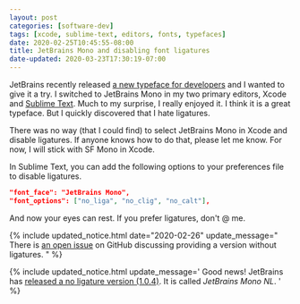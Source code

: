 ```yaml
---
layout: post
categories: [software-dev]
tags: [xcode, sublime-text, editors, fonts, typefaces]
date: 2020-02-25T10:45:55-08:00
title: JetBrains Mono and disabling font ligatures
date-updated: 2020-03-23T17:30:19-07:00
---
```


JetBrains recently released [a new typeface for developers](https://www.jetbrains.com/lp/mono/) and I wanted to give it a try. I switched to JetBrains Mono in my two primary editors, Xcode and [Sublime Text](https://www.sublimetext.com). Much to my surprise, I really enjoyed it.  I think it is a great typeface. But I quickly discovered that I hate ligatures.

<!--excerpt-->

There was no way (that I could find) to select JetBrains Mono in Xcode and disable ligatures. If anyone knows how to do that, please let me know. For now, I will stick with SF Mono in Xcode.

In Sublime Text, you can add the following options to your preferences file to disable ligatures.

```json
"font_face": "JetBrains Mono",
"font_options": ["no_liga", "no_clig", "no_calt"],
```

And now your eyes can rest. If you prefer ligatures, don't @ me.

{% include updated_notice.html
date="2020-02-26"
update_message="
There is [an open issue](https://github.com/JetBrains/JetBrainsMono/issues/19) on GitHub discussing providing a version without ligatures.
" %}

{% include updated_notice.html
update_message='
Good news! JetBrains has <a href="https://github.com/JetBrains/JetBrainsMono/releases/tag/v1.0.4">released a no ligature version (1.0.4)</a>. It is called <i>JetBrains Mono NL</i>.
' %}
